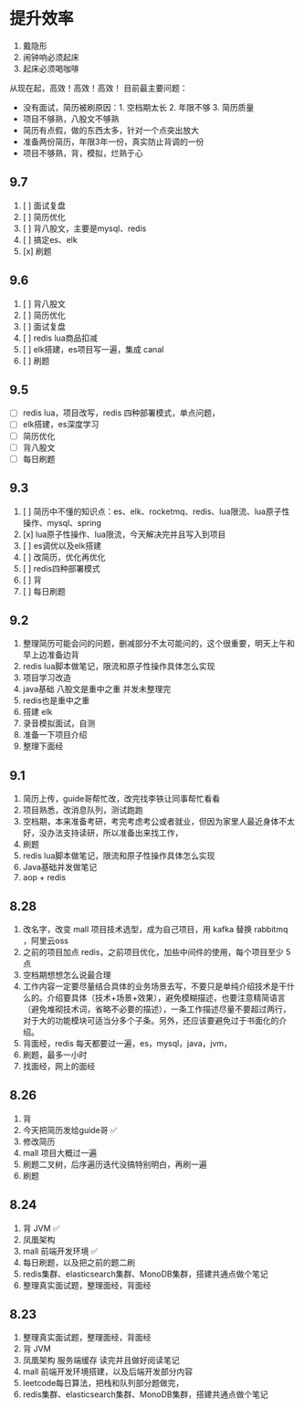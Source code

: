 # 提升效率
1. 戴隐形
2. 闹钟响必须起床
3. 起床必须喝咖啡

从现在起，高效！高效！高效！
目前最主要问题：
- 没有面试，简历被刷原因：1. 空档期太长 2. 年限不够 3. 简历质量
- 项目不够熟，八股文不够熟
- 简历有点假，做的东西太多，针对一个点突出放大
- 准备两份简历，年限3年一份，真实防止背调的一份
- 项目不够熟，背，模拟，烂熟于心

## 9.7
1. [ ] 面试复盘
2. [ ] 简历优化
3. [ ] 背八股文，主要是mysql、redis
4. [ ] 搞定es、elk
5. [x] 刷题


## 9.6
1. [ ] 背八股文
2. [ ] 简历优化
3. [ ] 面试复盘
4. [ ] redis lua商品扣减
5. [ ] elk搭建，es项目写一遍，集成 canal
6. [ ] 刷题

## 9.5
- [ ] redis lua，项目改写，redis 四种部署模式，单点问题，
- [ ] elk搭建，es深度学习
- [ ] 简历优化
- [ ] 背八股文
- [ ] 每日刷题

## 9.3
1. [ ] 简历中不懂的知识点：es、elk、rocketmq、redis、lua限流、lua原子性操作、mysql、spring
2. [x] lua原子性操作、lua限流，今天解决完并且写入到项目
3. [ ] es调优以及elk搭建
4. [ ] 改简历，优化再优化
5. [ ] redis四种部署模式
6. [ ] 背
7. [ ] 每日刷题

## 9.2
1. 整理简历可能会问的问题，删减部分不太可能问的，这个很重要，明天上午和早上边准备边背
2. redis lua脚本做笔记，限流和原子性操作具体怎么实现
3. 项目学习改造
4. java基础 八股文是重中之重 并发未整理完
5. redis也是重中之重
6. 搭建 elk
7. 录音模拟面试，自测
8. 准备一下项目介绍
9. 整理下面经

## 9.1
1. 简历上传，guide哥帮忙改，改完找李铁让同事帮忙看看
2. 项目熟悉，改消息队列，测试跑跑
3. 空档期，本来准备考研，考完考虑考公或者就业，但因为家里人最近身体不太好，没办法支持读研，所以准备出来找工作，
4. 刷题
5. redis lua脚本做笔记，限流和原子性操作具体怎么实现
6. Java基础并发做笔记
7. aop + redis

## 8.28
1. 改名字，改变 mall 项目技术选型，成为自己项目，用 kafka 替换 rabbitmq ，阿里云oss
2. 之前的项目加点 redis，之前项目优化，加些中间件的使用，每个项目至少 5 点
3. 空档期想想怎么说最合理
4. 工作内容一定要尽量结合具体的业务场景去写，不要只是单纯介绍技术是干什么的。介绍要具体（技术+场景+效果），避免模糊描述，也要注意精简语言（避免堆砌技术词，省略不必要的描述），一条工作描述尽量不要超过两行，对于大的功能模块可适当分多个子条。另外，还应该要避免过于书面化的介绍。
5. 背面经，redis 每天都要过一遍，es，mysql，java，jvm，
6. 刷题，最多一小时
7. 找面经，网上的面经

## 8.26
1. 背
2. 今天把简历发给guide哥 ✅
3. 修改简历
4. mall 项目大概过一遍
5. 刷题二叉树，后序遍历迭代没搞特别明白，再刷一遍
6. 刷题
## 8.24
1. 背 JVM ✅
2. 凤凰架构
3. mall 前端开发环境 ✅
4. 每日刷题，以及把之前的题二刷
5. redis集群、elasticsearch集群、MonoDB集群，搭建共通点做个笔记
6. 整理真实面试题，整理面经，背面经
## 8.23
1. 整理真实面试题，整理面经，背面经
2. 背 JVM
3. 凤凰架构 服务端缓存 读完并且做好阅读笔记
4. mall 前端开发环境搭建，以及后端开发部分内容
5. leetcode每日算法，把栈和队列部分题做完，
6. redis集群、elasticsearch集群、MonoDB集群，搭建共通点做个笔记